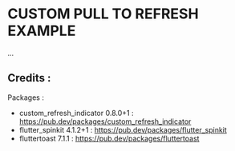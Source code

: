 # CUSTOM PULL TO REFRESH EXAMPLE

...

## Credits :
Packages : 
- custom_refresh_indicator 0.8.0+1 : https://pub.dev/packages/custom_refresh_indicator
- flutter_spinkit 4.1.2+1 : https://pub.dev/packages/flutter_spinkit
- fluttertoast 7.1.1 : https://pub.dev/packages/fluttertoast
